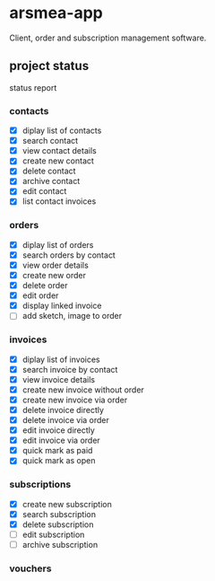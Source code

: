# arsmea-app

Client, order and subscription management software.

## project status

status report

### contacts

- [X] diplay list of contacts
- [X] search contact
- [X] view contact details
- [X] create new contact
- [X] delete contact
- [X] archive contact
- [X] edit contact
- [X] list contact invoices

### orders

- [X] diplay list of orders
- [X] search orders by contact
- [X] view order details
- [X] create new order
- [X] delete order
- [X] edit order
- [X] display linked invoice
- [ ] add sketch, image to order

### invoices

- [X] diplay list of invoices
- [X] search invoice by contact
- [X] view invoice details
- [X] create new invoice without order
- [X] create new invoice via order
- [X] delete invoice directly
- [X] delete invoice via order
- [X] edit invoice directly
- [X] edit invoice via order
- [X] quick mark as paid
- [X] quick mark as open

### subscriptions

- [X] create new subscription
- [X] search subscription
- [X] delete subscription
- [ ] edit subscription
- [ ] archive subscription

### vouchers

